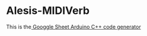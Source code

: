 # Alesis-MIDIVerb

<p>This is the<a href="https://docs.google.com/spreadsheets/d/1yQemGv53Av7L-OJZtf2nkcku0w0WbReV2ulC2aUQBb0/edit?usp=sharing" title="Goggle Sheet MIDIVerb Arduino Code Generator">
Googgle Sheet Arduino C++ code generator</a></p>
